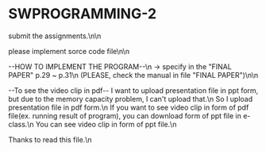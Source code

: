 # SWPROGRAMMING-2
submit the assignments.\n\n

please implement sorce code file\n\n

--HOW TO IMPLEMENT THE PROGRAM--\n
-> specify in the "FINAL PAPER" p.29 ~ p.31\n
(PLEASE, check the manual in file "FINAL PAPER")\n\n

--To see the video clip in pdf--
  I want to upload presentation file in ppt form, but due to the memory capacity problem, I can't upload that.\n
  So I upload presentation file in pdf form.\n
  If you want to see video clip in form of pdf file(ex. running result of program), you can download form of ppt file in e-class.\n
  You can see video clip in form of ppt file.\n

Thanks to read this file.\n
